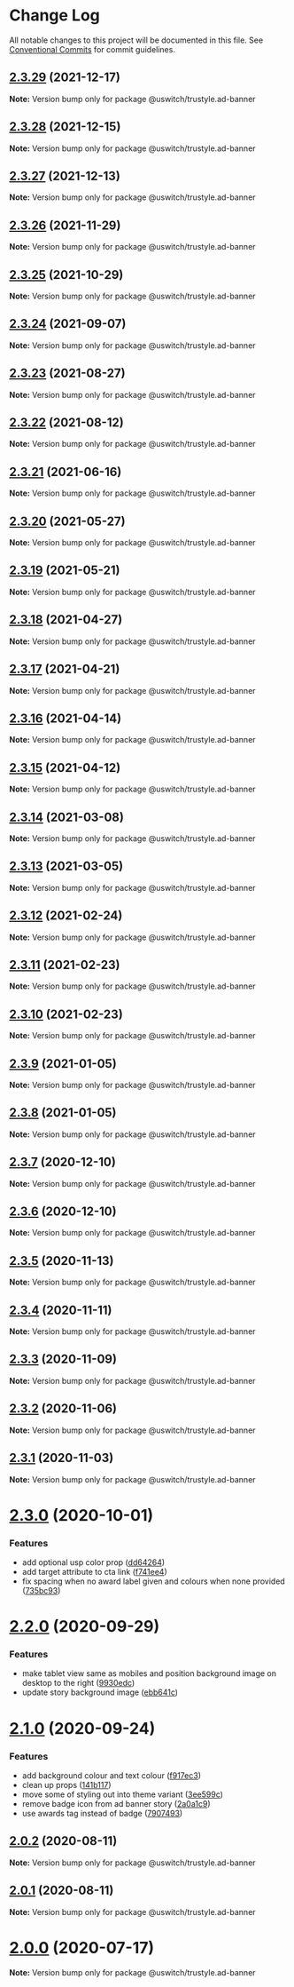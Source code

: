 # Change Log

All notable changes to this project will be documented in this file.
See [Conventional Commits](https://conventionalcommits.org) for commit guidelines.

## [2.3.29](https://github.com/uswitch/trustyle/compare/@uswitch/trustyle.ad-banner@2.3.28...@uswitch/trustyle.ad-banner@2.3.29) (2021-12-17)

**Note:** Version bump only for package @uswitch/trustyle.ad-banner





## [2.3.28](https://github.com/uswitch/trustyle/compare/@uswitch/trustyle.ad-banner@2.3.27...@uswitch/trustyle.ad-banner@2.3.28) (2021-12-15)

**Note:** Version bump only for package @uswitch/trustyle.ad-banner





## [2.3.27](https://github.com/uswitch/trustyle/compare/@uswitch/trustyle.ad-banner@2.3.26...@uswitch/trustyle.ad-banner@2.3.27) (2021-12-13)

**Note:** Version bump only for package @uswitch/trustyle.ad-banner





## [2.3.26](https://github.com/uswitch/trustyle/compare/@uswitch/trustyle.ad-banner@2.3.25...@uswitch/trustyle.ad-banner@2.3.26) (2021-11-29)

**Note:** Version bump only for package @uswitch/trustyle.ad-banner





## [2.3.25](https://github.com/uswitch/trustyle/compare/@uswitch/trustyle.ad-banner@2.3.24...@uswitch/trustyle.ad-banner@2.3.25) (2021-10-29)

**Note:** Version bump only for package @uswitch/trustyle.ad-banner





## [2.3.24](https://github.com/uswitch/trustyle/compare/@uswitch/trustyle.ad-banner@2.3.23...@uswitch/trustyle.ad-banner@2.3.24) (2021-09-07)

**Note:** Version bump only for package @uswitch/trustyle.ad-banner





## [2.3.23](https://github.com/uswitch/trustyle/compare/@uswitch/trustyle.ad-banner@2.3.22...@uswitch/trustyle.ad-banner@2.3.23) (2021-08-27)

**Note:** Version bump only for package @uswitch/trustyle.ad-banner





## [2.3.22](https://github.com/uswitch/trustyle/compare/@uswitch/trustyle.ad-banner@2.3.21...@uswitch/trustyle.ad-banner@2.3.22) (2021-08-12)

**Note:** Version bump only for package @uswitch/trustyle.ad-banner





## [2.3.21](https://github.com/uswitch/trustyle/compare/@uswitch/trustyle.ad-banner@2.3.20...@uswitch/trustyle.ad-banner@2.3.21) (2021-06-16)

**Note:** Version bump only for package @uswitch/trustyle.ad-banner





## [2.3.20](https://github.com/uswitch/trustyle/compare/@uswitch/trustyle.ad-banner@2.3.19...@uswitch/trustyle.ad-banner@2.3.20) (2021-05-27)

**Note:** Version bump only for package @uswitch/trustyle.ad-banner





## [2.3.19](https://github.com/uswitch/trustyle/compare/@uswitch/trustyle.ad-banner@2.3.18...@uswitch/trustyle.ad-banner@2.3.19) (2021-05-21)

**Note:** Version bump only for package @uswitch/trustyle.ad-banner





## [2.3.18](https://github.com/uswitch/trustyle/compare/@uswitch/trustyle.ad-banner@2.3.17...@uswitch/trustyle.ad-banner@2.3.18) (2021-04-27)

**Note:** Version bump only for package @uswitch/trustyle.ad-banner





## [2.3.17](https://github.com/uswitch/trustyle/compare/@uswitch/trustyle.ad-banner@2.3.16...@uswitch/trustyle.ad-banner@2.3.17) (2021-04-21)

**Note:** Version bump only for package @uswitch/trustyle.ad-banner





## [2.3.16](https://github.com/uswitch/trustyle/compare/@uswitch/trustyle.ad-banner@2.3.15...@uswitch/trustyle.ad-banner@2.3.16) (2021-04-14)

**Note:** Version bump only for package @uswitch/trustyle.ad-banner





## [2.3.15](https://github.com/uswitch/trustyle/compare/@uswitch/trustyle.ad-banner@2.3.14...@uswitch/trustyle.ad-banner@2.3.15) (2021-04-12)

**Note:** Version bump only for package @uswitch/trustyle.ad-banner





## [2.3.14](https://github.com/uswitch/trustyle/compare/@uswitch/trustyle.ad-banner@2.3.13...@uswitch/trustyle.ad-banner@2.3.14) (2021-03-08)

**Note:** Version bump only for package @uswitch/trustyle.ad-banner





## [2.3.13](https://github.com/uswitch/trustyle/compare/@uswitch/trustyle.ad-banner@2.3.12...@uswitch/trustyle.ad-banner@2.3.13) (2021-03-05)

**Note:** Version bump only for package @uswitch/trustyle.ad-banner





## [2.3.12](https://github.com/uswitch/trustyle/compare/@uswitch/trustyle.ad-banner@2.3.10...@uswitch/trustyle.ad-banner@2.3.12) (2021-02-24)

**Note:** Version bump only for package @uswitch/trustyle.ad-banner






## [2.3.11](https://github.com/uswitch/trustyle/compare/@uswitch/trustyle.ad-banner@2.3.10...@uswitch/trustyle.ad-banner@2.3.11) (2021-02-23)

**Note:** Version bump only for package @uswitch/trustyle.ad-banner





## [2.3.10](https://github.com/uswitch/trustyle/compare/@uswitch/trustyle.ad-banner@2.3.9...@uswitch/trustyle.ad-banner@2.3.10) (2021-02-23)

**Note:** Version bump only for package @uswitch/trustyle.ad-banner





## [2.3.9](https://github.com/uswitch/trustyle/compare/@uswitch/trustyle.ad-banner@2.3.7...@uswitch/trustyle.ad-banner@2.3.9) (2021-01-05)

**Note:** Version bump only for package @uswitch/trustyle.ad-banner





## [2.3.8](https://github.com/uswitch/trustyle/compare/@uswitch/trustyle.ad-banner@2.3.7...@uswitch/trustyle.ad-banner@2.3.8) (2021-01-05)

**Note:** Version bump only for package @uswitch/trustyle.ad-banner





## [2.3.7](https://github.com/uswitch/trustyle/compare/@uswitch/trustyle.ad-banner@2.3.6...@uswitch/trustyle.ad-banner@2.3.7) (2020-12-10)

**Note:** Version bump only for package @uswitch/trustyle.ad-banner





## [2.3.6](https://github.com/uswitch/trustyle/compare/@uswitch/trustyle.ad-banner@2.3.5...@uswitch/trustyle.ad-banner@2.3.6) (2020-12-10)

**Note:** Version bump only for package @uswitch/trustyle.ad-banner






## [2.3.5](https://github.com/uswitch/trustyle/compare/@uswitch/trustyle.ad-banner@2.3.4...@uswitch/trustyle.ad-banner@2.3.5) (2020-11-13)

**Note:** Version bump only for package @uswitch/trustyle.ad-banner





## [2.3.4](https://github.com/uswitch/trustyle/compare/@uswitch/trustyle.ad-banner@2.3.3...@uswitch/trustyle.ad-banner@2.3.4) (2020-11-11)

**Note:** Version bump only for package @uswitch/trustyle.ad-banner





## [2.3.3](https://github.com/uswitch/trustyle/compare/@uswitch/trustyle.ad-banner@2.3.2...@uswitch/trustyle.ad-banner@2.3.3) (2020-11-09)

**Note:** Version bump only for package @uswitch/trustyle.ad-banner





## [2.3.2](https://github.com/uswitch/trustyle/compare/@uswitch/trustyle.ad-banner@2.3.1...@uswitch/trustyle.ad-banner@2.3.2) (2020-11-06)

**Note:** Version bump only for package @uswitch/trustyle.ad-banner





## [2.3.1](https://github.com/uswitch/trustyle/compare/@uswitch/trustyle.ad-banner@2.3.0...@uswitch/trustyle.ad-banner@2.3.1) (2020-11-03)

**Note:** Version bump only for package @uswitch/trustyle.ad-banner





# [2.3.0](https://github.com/uswitch/trustyle/compare/@uswitch/trustyle.ad-banner@2.2.0...@uswitch/trustyle.ad-banner@2.3.0) (2020-10-01)


### Features

* add optional usp color prop ([dd64264](https://github.com/uswitch/trustyle/commit/dd64264))
* add target attribute to cta link ([f741ee4](https://github.com/uswitch/trustyle/commit/f741ee4))
* fix spacing when no award label given and colours when none provided ([735bc93](https://github.com/uswitch/trustyle/commit/735bc93))





# [2.2.0](https://github.com/uswitch/trustyle/compare/@uswitch/trustyle.ad-banner@2.1.0...@uswitch/trustyle.ad-banner@2.2.0) (2020-09-29)


### Features

* make tablet view same as mobiles and position background image on desktop to the right ([9930edc](https://github.com/uswitch/trustyle/commit/9930edc))
* update story background image ([ebb641c](https://github.com/uswitch/trustyle/commit/ebb641c))





# [2.1.0](https://github.com/uswitch/trustyle/compare/@uswitch/trustyle.ad-banner@2.0.6...@uswitch/trustyle.ad-banner@2.1.0) (2020-09-24)


### Features

* add background colour and text colour ([f917ec3](https://github.com/uswitch/trustyle/commit/f917ec3))
* clean up props ([141b117](https://github.com/uswitch/trustyle/commit/141b117))
* move some of styling out into theme variant ([3ee599c](https://github.com/uswitch/trustyle/commit/3ee599c))
* remove badge icon from ad banner story ([2a0a1c9](https://github.com/uswitch/trustyle/commit/2a0a1c9))
* use awards tag instead of badge ([7907493](https://github.com/uswitch/trustyle/commit/7907493))





## [2.0.2](https://github.com/uswitch/trustyle/compare/@uswitch/trustyle.ad-banner@2.0.1...@uswitch/trustyle.ad-banner@2.0.2) (2020-08-11)

**Note:** Version bump only for package @uswitch/trustyle.ad-banner





## [2.0.1](https://github.com/uswitch/trustyle/compare/@uswitch/trustyle.ad-banner@2.0.0...@uswitch/trustyle.ad-banner@2.0.1) (2020-08-11)

**Note:** Version bump only for package @uswitch/trustyle.ad-banner





# [2.0.0](https://github.com/uswitch/trustyle/compare/@uswitch/trustyle.ad-banner@1.1.0...@uswitch/trustyle.ad-banner@2.0.0) (2020-07-17)

**Note:** Version bump only for package @uswitch/trustyle.ad-banner

